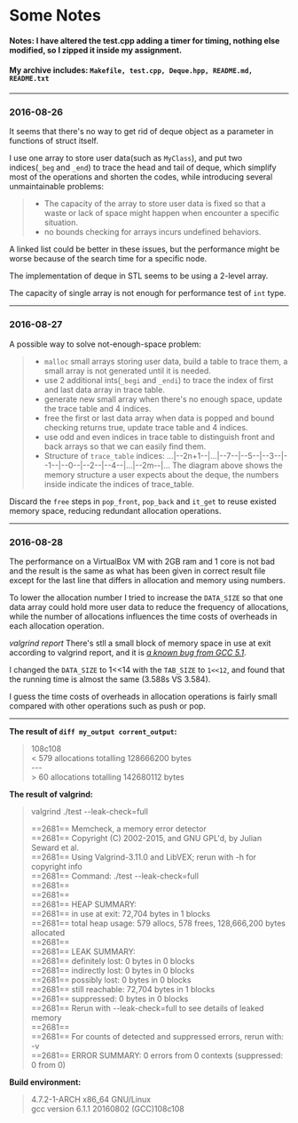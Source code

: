 # Some Notes

#### Notes: I have altered the test.cpp adding a timer for timing, nothing else modified, so I zipped it inside my assignment.
#### My archive includes: `Makefile, test.cpp, Deque.hpp, README.md, README.txt`

------
### 2016-08-26

It seems that there's no way to get rid of deque object as a parameter in functions of struct itself.

I use one array to store user data(such as `MyClass`), and put two indices(`_beg` and `_end`) to trace the head and tail of deque, which simplify most of the operations and shorten the codes, while introducing several unmaintainable problems:
> * The capacity of the array to store user data is fixed so that a waste or lack of space might happen when encounter a specific situation.
> * no bounds checking for arrays incurs undefined behaviors.

A linked list could be better in these issues, but the performance might be worse because of the search time for a specific node.

The implementation of deque in STL seems to be using a 2-level array.

The capacity of single array is not enough for performance test of `int` type.

------

### 2016-08-27

A possible way to solve not-enough-space problem:
> * `malloc` small arrays storing user data, build a table to trace them, a small array is not generated until it is needed.
> * use 2 additional ints(`_begi` and `_endi`) to trace the index of first and last data array in trace table.
> * generate new small array when there's no enough space, update the trace table and 4 indices.
> * free the first or last data array when data is popped and bound checking returns true, update trace table and 4 indices.
> * use odd and even indices in trace table to distinguish front and back arrays so that we can easily find them.
> * Structure of `trace_table` indices:
>  ...|--2n+1--|...|--7--|--5--|--3--|--1--|--0--|--2--|--4--|...|--2m--|...
The diagram above shows the memory structure a user expects about the deque, the numbers inside indicate the indices of trace_table.

Discard the `free` steps in `pop_front`, `pop_back` and `it_get` to reuse existed memory space, reducing redundant allocation operations.

------

### 2016-08-28

The performance on a VirtualBox VM with 2GB ram and 1 core is not bad and the result is the same as what has been given in correct result file except for the last line that differs in allocation and memory using numbers.

To lower the allocation number I tried to increase the `DATA_SIZE` so that one data array could hold more user data to reduce the frequency of allocations, while the number of allocations influences the time costs of overheads in each allocation operation.

*valgrind report*
There's stll a small block of memory space in use at exit according to valgrind report, and it is *[a known bug from GCC 5.1](https://gcc.gnu.org/bugzilla/show_bug.cgi?id=64535)*.

I changed the `DATA_SIZE` to 1<<14 with the `TAB_SIZE` to `1<<12`, and found that the running time is almost the same (3.588s VS 3.584).

I guess the time costs of overheads in allocation operations is fairly small compared with other operations such as push or pop.

------

**The result of `diff my_output corrent_output`:**
> 108c108  
> < 579 allocations totalling 128666200 bytes  
> \---  
> \> 60 allocations totalling 142680112 bytes  

**The result of valgrind:**
>  valgrind ./test --leak-check=full  
>  
>  ==2681== Memcheck, a memory error detector  
>  ==2681== Copyright (C) 2002-2015, and GNU GPL'd, by Julian Seward et al.  
>  ==2681== Using Valgrind-3.11.0 and LibVEX; rerun with -h for copyright info  
>  ==2681== Command: ./test --leak-check=full  
>  ==2681==  
>  ==2681==  
>  ==2681== HEAP SUMMARY:  
>  ==2681==     in use at exit: 72,704 bytes in 1 blocks  
>  ==2681==   total heap usage: 579 allocs, 578 frees, 128,666,200 bytes allocated  
>  ==2681==  
>  ==2681== LEAK SUMMARY:  
>  ==2681==    definitely lost: 0 bytes in 0 blocks  
>  ==2681==    indirectly lost: 0 bytes in 0 blocks  
>  ==2681==      possibly lost: 0 bytes in 0 blocks  
>  ==2681==    still reachable: 72,704 bytes in 1 blocks  
>  ==2681==         suppressed: 0 bytes in 0 blocks  
>  ==2681== Rerun with --leak-check=full to see details of leaked memory  
>  ==2681==  
>  ==2681== For counts of detected and suppressed errors, rerun with: -v  
>  ==2681== ERROR SUMMARY: 0 errors from 0 contexts (suppressed: 0 from 0)  

**Build environment:**
> 4.7.2-1-ARCH x86_64 GNU/Linux  
> gcc version 6.1.1 20160802 (GCC)108c108
